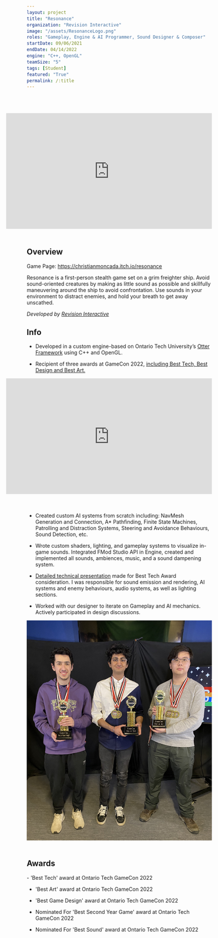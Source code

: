 ```yaml
---
layout: project
title: "Resonance"
organization: "Revision Interactive" 
image: "/assets/ResonanceLogo.png"
roles: "Gameplay, Engine & AI Programmer, Sound Designer & Composer"
startDate: 09/06/2021
endDate: 04/14/2022
engine: "C++, OpenGL"
teamSize: "5"
tags: [Student]
featured: "True"
permalink: /:title
---
```


<iframe style="float: right; margin-left: 50px; margin-bottom: 50px; margin-top: 50px;" width="560" height="315" src="https://www.youtube.com/embed/Woa6Wd34yfs?si=BemEPXuisSgm4yhv&amp&mute=1&autoplay=1&start=21;" title="YouTube video player" frameborder="0" allow="accelerometer; autoplay; clipboard-write; encrypted-media; gyroscope; picture-in-picture; web-share" allowfullscreen></iframe>

<h2>Overview</h2>
Game Page: <a href="https://christianmoncada.itch.io/resonance" target="_blank">https://christianmoncada.itch.io/resonance</a>

Resonance is a first-person stealth game set on a grim freighter ship. Avoid sound-oriented creatures by making as little sound as possible and skillfully maneuvering around the ship to avoid confrontation. Use sounds in your environment to distract enemies, and hold your breath to get away unscathed. 

<i>Developed by <a href="/What-Is-Revision-Interactive" target="_blank">Revision Interactive</a></i>

<h2>Info</h2>

- Developed in a custom engine-based on Ontario Tech University’s <a href="https://github.com/Ontario-Tech-GDW/OTTER" target="_blank">Otter Framework</a>
using C++ and OpenGL. 

- Recipient of three awards at GameCon 2022, <a href="https://www.gamecon.ca/archive/2022/winners" target="_blank">including Best Tech, Best Design and Best Art.</a>
    

<iframe style="float: right; margin-left: 50px; margin-bottom: 50px;" width="560" height="315" src="https://www.youtube.com/embed/PortG5dVL80?si=sMt1-H2oa-bRLZX4&amp;" title="YouTube video player" frameborder="0" allow="accelerometer; autoplay; clipboard-write; encrypted-media; gyroscope; picture-in-picture; web-share" allowfullscreen></iframe>


- Created custom AI systems from scratch including: NavMesh Generation and Connection, A*
Pathfinding, Finite State Machines, Patrolling and Distraction Systems, Steering and Avoidance
Behaviours, Sound Detection, etc.

- Wrote custom shaders, lighting, and gameplay systems to visualize in-game sounds. Integrated
FMod Studio API in Engine, created and implemented all sounds, ambiences, music, and a sound
dampening system.

- <a href="https://docs.google.com/presentation/d/1fg3h7dghsHYTs0I8R6AoBB8XHGnTdrzfRJBXx9aLxU0/edit?usp=sharing" target="_blank">Detailed technical presentation</a> made for Best Tech Award consideration. I was responsible for
sound emission and rendering, AI systems and enemy behaviours, audio systems, as well as
lighting sections.

- Worked with our designer to iterate on Gameplay and AI mechanics. Actively participated in
design discussions.

<img src= "/assets/ResonanceAwardsGroupPhoto.jpg" alt="image" style="float: right; width:560px; margin-left: 50px; margin-bottom:50px;">

<h2>Awards</h2>
- 'Best Tech' award at Ontario Tech GameCon 2022

- 'Best Art' award at Ontario Tech GameCon 2022

- 'Best Game Design' award at Ontario Tech GameCon 2022

- Nominated For 'Best Second Year Game' award at Ontario Tech GameCon 2022

- Nominated For 'Best Sound' award at Ontario Tech GameCon 2022


